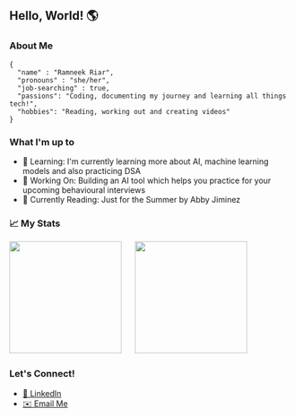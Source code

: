 ## Hello, World! 🌎

### About Me

```
{
  "name" : "Ramneek Riar",
  "pronouns" : "she/her",
  "job-searching" : true,
  "passions": "Coding, documenting my journey and learning all things tech!",
  "hobbies": "Reading, working out and creating videos"
}
```

### What I'm up to
- 🌱 Learning: I'm currently learning more about AI, machine learning models and also practicing DSA
- 🔭 Working On: Building an AI tool which helps you practice for your upcoming behavioural interviews
- 📖 Currently Reading: Just for the Summer by Abby Jiminez

### 📈 My Stats
<div align="left">
    <img height="200" src="https://streak-stats.demolab.com?user=ramneekriar&theme=dracula"/>
    &nbsp;&nbsp;&nbsp;&nbsp;
    <img height="200" src="https://github-readme-stats.vercel.app/api/top-langs/?username=ramneekriar&layout=compact&theme=dracula"/>
</div>


### Let's Connect!
- [🔗 LinkedIn](https://www.linkedin.com/in/ramneekriar)
- [✉️ Email Me](mailto:toramneekriar@gmail.com)
